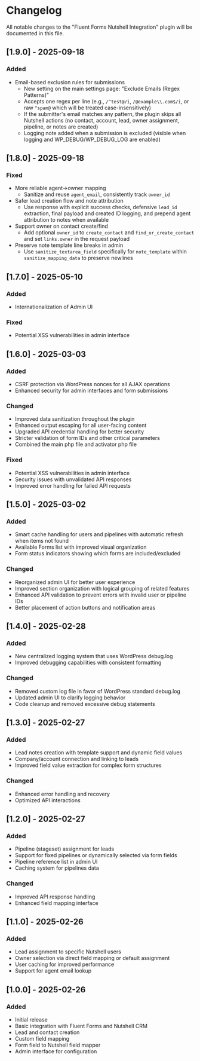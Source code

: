 # Changelog

All notable changes to the "Fluent Forms Nutshell Integration" plugin will be documented in this file.

## [1.9.0] - 2025-09-18

### Added
- Email-based exclusion rules for submissions
  - New setting on the main settings page: "Exclude Emails (Regex Patterns)"
  - Accepts one regex per line (e.g., `/^test@/i`, `/@example\\.com$/i`, or raw `^spam@` which will be treated case-insensitively)
  - If the submitter's email matches any pattern, the plugin skips all Nutshell actions (no contact, account, lead, owner assignment, pipeline, or notes are created)
  - Logging note added when a submission is excluded (visible when logging and WP_DEBUG/WP_DEBUG_LOG are enabled)

## [1.8.0] - 2025-09-18

### Fixed
- More reliable agent→owner mapping
  - Sanitize and reuse `agent_email`, consistently track `owner_id`
- Safer lead creation flow and note attribution
  - Use response with explicit success checks, defensive `lead_id` extraction, final payload and created ID logging, and prepend agent attribution to notes when available
- Support owner on contact create/find
  - Add optional `owner_id` to `create_contact` and `find_or_create_contact` and set `links.owner` in the request payload
- Preserve note template line breaks in admin
  - Use `sanitize_textarea_field` specifically for `note_template` within `sanitize_mapping_data` to preserve newlines

## [1.7.0] - 2025-05-10

### Added
- Internationalization of Admin UI
### Fixed
- Potential XSS vulnerabilities in admin interface

## [1.6.0] - 2025-03-03

### Added
- CSRF protection via WordPress nonces for all AJAX operations
- Enhanced security for admin interfaces and form submissions

### Changed
- Improved data sanitization throughout the plugin
- Enhanced output escaping for all user-facing content
- Upgraded API credential handling for better security
- Stricter validation of form IDs and other critical parameters
- Combined the main php file and activator php file

### Fixed
- Potential XSS vulnerabilities in admin interface
- Security issues with unvalidated API responses
- Improved error handling for failed API requests

## [1.5.0] - 2025-03-02

### Added
- Smart cache handling for users and pipelines with automatic refresh when items not found
- Available Forms list with improved visual organization
- Form status indicators showing which forms are included/excluded

### Changed
- Reorganized admin UI for better user experience
- Improved section organization with logical grouping of related features
- Enhanced API validation to prevent errors with invalid user or pipeline IDs
- Better placement of action buttons and notification areas

## [1.4.0] - 2025-02-28

### Added
- New centralized logging system that uses WordPress debug.log
- Improved debugging capabilities with consistent formatting

### Changed
- Removed custom log file in favor of WordPress standard debug.log
- Updated admin UI to clarify logging behavior
- Code cleanup and removed excessive debug statements

## [1.3.0] - 2025-02-27

### Added
- Lead notes creation with template support and dynamic field values
- Company/account connection and linking to leads
- Improved field value extraction for complex form structures

### Changed
- Enhanced error handling and recovery
- Optimized API interactions

## [1.2.0] - 2025-02-27

### Added
- Pipeline (stageset) assignment for leads
- Support for fixed pipelines or dynamically selected via form fields
- Pipeline reference list in admin UI
- Caching system for pipelines data

### Changed
- Improved API response handling
- Enhanced field mapping interface

## [1.1.0] - 2025-02-26

### Added
- Lead assignment to specific Nutshell users
- Owner selection via direct field mapping or default assignment
- User caching for improved performance
- Support for agent email lookup

## [1.0.0] - 2025-02-26

### Added
- Initial release
- Basic integration with Fluent Forms and Nutshell CRM
- Lead and contact creation
- Custom field mapping
- Form field to Nutshell field mapper
- Admin interface for configuration